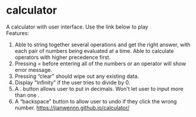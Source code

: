 # calculator

A calculator with user interface. Use the link below to play<br>
Features:<br>
1. Able to string together several operations and get the right answer, with each pair of numbers being evaluated at a time. Able to calculate operators with higher precedence first.<br>
2. Pressing = before entering all of the numbers or an operator will show error message.<br>
3. Pressing “clear” should wipe out any existing data.<br>
4. Display "Infinity" if the user tries to divide by 0.<br>
5. A . button allows user to put in decimals. Won't let user to input more than one .<br>
6. A “backspace” button to allow user to undo if they click the wrong number.
https://jianwennn.github.io/calculator/

